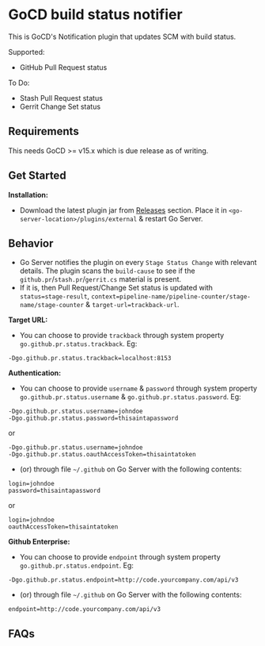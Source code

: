 # GoCD build status notifier
This is GoCD's Notification plugin that updates SCM with build status.

Supported:
* GitHub Pull Request status

To Do:
* Stash Pull Request status
* Gerrit Change Set status

## Requirements
This needs GoCD >= v15.x which is due release as of writing.

## Get Started
**Installation:**
- Download the latest plugin jar from [Releases](https://github.com/srinivasupadhya/gocd-build-status-notifier/releases) section. Place it in `<go-server-location>/plugins/external` & restart Go Server.

## Behavior
- Go Server notifies the plugin on every `Stage Status Change` with relevant details. The plugin scans the `build-cause` to see if the `github.pr`/`stash.pr`/`gerrit.cs` material is present.
- If it is, then Pull Request/Change Set status is updated with `status=stage-result`, `context=pipeline-name/pipeline-counter/stage-name/stage-counter` & `target-url=trackback-url`.

**Target URL:**
- You can choose to provide `trackback` through system property `go.github.pr.status.trackback`.
Eg:
```
-Dgo.github.pr.status.trackback=localhost:8153
```

**Authentication:**
- You can choose to provide `username` & `password` through system property `go.github.pr.status.username` & `go.github.pr.status.password`.
Eg: 
```
-Dgo.github.pr.status.username=johndoe
-Dgo.github.pr.status.password=thisaintapassword
```
or
```
-Dgo.github.pr.status.username=johndoe
-Dgo.github.pr.status.oauthAccessToken=thisaintatoken
```
- (or) through file `~/.github` on Go Server with the following contents:
```
login=johndoe
password=thisaintapassword
```
or
```
login=johndoe
oauthAccessToken=thisaintatoken
```

**Github Enterprise:**
- You can choose to provide `endpoint` through system property `go.github.pr.status.endpoint`.
Eg:
```
-Dgo.github.pr.status.endpoint=http://code.yourcompany.com/api/v3
```
- (or) through file `~/.github` on Go Server with the following contents:
```
endpoint=http://code.yourcompany.com/api/v3
```

## FAQs
